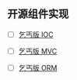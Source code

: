 
## 开源组件实现

- [ ] [乞丐版 IOC](https://github.com/oops-glory/oops-ioc)
- [ ] [乞丐版 MVC](https://github.com/oops-glory/oops-mvc)
- [ ] [乞丐版 ORM](https://github.com/oops-glory/oops-orm)







